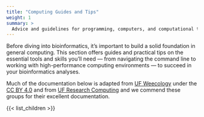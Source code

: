 ```yaml
---
title: "Computing Guides and Tips"
weight: 1
summary: >
  Advice and guidelines for programming, computers, and computational tools 
---
```


Before diving into bioinformatics, it’s important to build a solid foundation in general computing. This section offers guides and practical tips on the essential tools and skills you’ll need — from navigating the command line to working with high-performance computing environments — to succeed in your bioinformatics analyses.

Much of the documentation below is adapted from [UF Weecology](https://wiki.weecology.org/docs/computers-and-programming/) under the [CC BY 4.0](https://creativecommons.org/licenses/by/4.0) and from [UF Research Computing](https://docs.rc.ufl.edu/) and we commend these groups for their excellent documentation.


{{< list_children >}}
